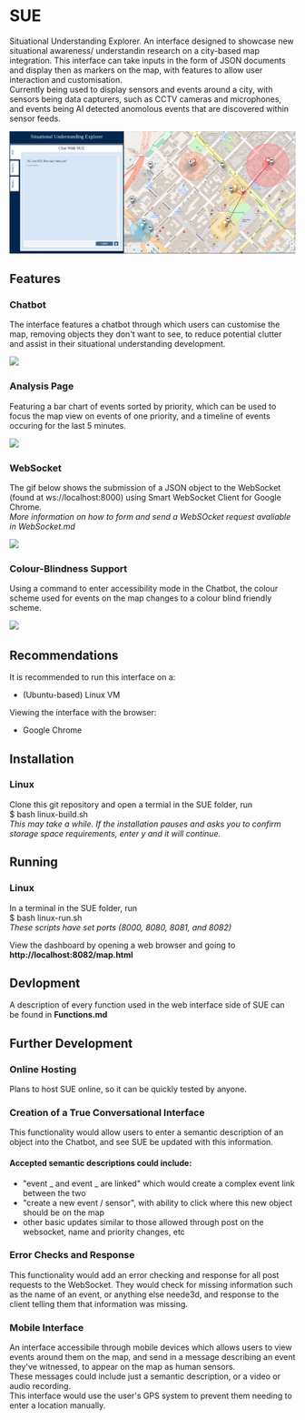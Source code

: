 # SUE
Situational Understanding Explorer. An interface designed to showcase new situational awareness/ understandin research on a city-based map integration. This interface can take inputs in the form of JSON documents and display then as markers on the map, with features to allow user interaction and customisation.  
Currently being used to display sensors and events around a city, with sensors being data capturers, such as CCTV cameras and microphones, and events being AI detected anomolous events that are discovered within sensor feeds.  

![](examples/SUE-mainpage.PNG)

## Features
### Chatbot
The interface features a chatbot through which users can customise the map, removing objects they don't want to see, to reduce potential clutter and assist in their situational understanding development.  

![](examples/Chatbot.gif)

### Analysis Page
Featuring a bar chart of events sorted by priority, which can be used to focus the map view on events of one priority, and a timeline of events occuring for the last 5 minutes.

![](examples/Analysis.gif)

### WebSocket
The gif below shows the submission of a JSON object to the WebSocket (found at ws://localhost:8000) using Smart WebSocket Client for Google Chrome.  
*More information on how to form and send a WebSOcket request avaliable in WebSocket.md*

![](examples/Websocket.gif)  

### Colour-Blindness Support
Using a command to enter accessibility mode in the Chatbot, the colour scheme used for events on the map changes to a colour blind friendly scheme.  

![](examples/Accessibility.gif)

## Recommendations
It is recommended to run this interface on a:  
- (Ubuntu-based) Linux VM  

Viewing the interface with the browser:  
- Google Chrome

## Installation
### Linux
Clone this git repository and open a termial in the SUE folder, run  
$ bash linux-build.sh  
*This may take a while. If the installation pauses and asks you to confirm storage space requirements, enter y and it will continue.*  

## Running
### Linux
In a terminal in the SUE folder, run  
$ bash linux-run.sh  
*These scripts have set ports (8000, 8080, 8081, and 8082)*  

View the dashboard by opening a web browser and going to **http://localhost:8082/map.html**  

## Devlopment
A description of every function used in the web interface side of SUE can be found in **Functions.md**

## Further Development
### Online Hosting
Plans to host SUE online, so it can be quickly tested by anyone.  

### Creation of a True Conversational Interface
This functionality would allow users to enter a semantic description of an object into the Chatbot, and see SUE be updated with this information.  
#### Accepted semantic descriptions could include:  
* "event _ and event _ are linked" which would create a complex event link between the two  
* "create a new event / sensor", with ability to click where this new object should be on the map  
* other basic updates similar to those allowed through post on the websocket, name and priority changes, etc  
  
### Error Checks and Response 
This functionality would add an error checking and response for all post requests to the WebSocket.
They would check for missing information such as the name of an event, or anything else neede3d, and response to the client telling them that information was missing.  

### Mobile Interface
An interface accessibile through mobile devices which allows users to view events around them on the map, and send in a message describing an event they've witnessed, to appear on the map as human sensors.  
These messages could include just a semantic description, or a video or audio recording.  
This interface would use the user's GPS system to prevent them needing to enter a location manually.  

